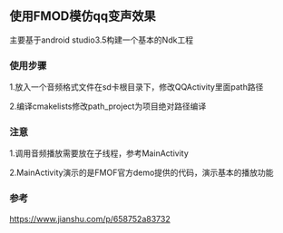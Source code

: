 ## 使用FMOD模仿qq变声效果

主要基于android studio3.5构建一个基本的Ndk工程

### 使用步骤
1.放入一个音频格式文件在sd卡根目录下，修改QQActivity里面path路径

2.编译cmakelists修改path_project为项目绝对路径编译

### 注意
1.调用音频播放需要放在子线程，参考MainActivity

2.MainActivity演示的是FMOF官方demo提供的代码，演示基本的播放功能

### 参考
https://www.jianshu.com/p/658752a83732
